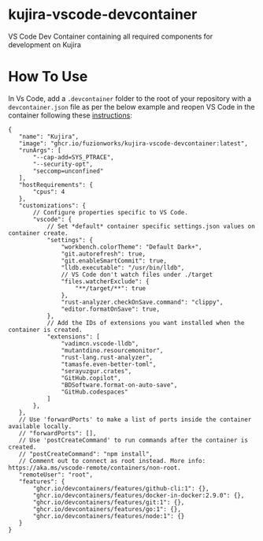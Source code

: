 # kujira-vscode-devcontainer

VS Code Dev Container containing all required components for development on Kujira

# How To Use

 In Vs Code, add a `.devcontainer` folder to the root of your repository with a `devcontainer.json` file as per the below example and reopen VS Code in the container following these [instructions](https://code.visualstudio.com/docs/devcontainers/containers):
 ```
 {
	"name": "Kujira",
	"image": "ghcr.io/fuzionworks/kujira-vscode-devcontainer:latest",
	"runArgs": [
		"--cap-add=SYS_PTRACE",
		"--security-opt",
		"seccomp=unconfined"
	],
	"hostRequirements": {
		"cpus": 4
	},
	"customizations": {
		// Configure properties specific to VS Code.
		"vscode": {
			// Set *default* container specific settings.json values on container create.
			"settings": {
				"workbench.colorTheme": "Default Dark+",
				"git.autorefresh": true,
				"git.enableSmartCommit": true,
				"lldb.executable": "/usr/bin/lldb",
				// VS Code don't watch files under ./target
				"files.watcherExclude": {
					"**/target/**": true
				},
				"rust-analyzer.checkOnSave.command": "clippy",
				"editor.formatOnSave": true,
			},
			// Add the IDs of extensions you want installed when the container is created.
			"extensions": [
				"vadimcn.vscode-lldb",
				"mutantdino.resourcemonitor",
				"rust-lang.rust-analyzer",
				"tamasfe.even-better-toml",
				"serayuzgur.crates",
				"GitHub.copilot",
				"BDSoftware.format-on-auto-save",
				"GitHub.codespaces"
			]
		},
	},
	// Use 'forwardPorts' to make a list of ports inside the container available locally.
	// "forwardPorts": [],
	// Use 'postCreateCommand' to run commands after the container is created.
	// "postCreateCommand": "npm install",
	// Comment out to connect as root instead. More info: https://aka.ms/vscode-remote/containers/non-root.
	"remoteUser": "root",
	"features": {
		"ghcr.io/devcontainers/features/github-cli:1": {},
		"ghcr.io/devcontainers/features/docker-in-docker:2.9.0": {},
		"ghcr.io/devcontainers/features/git:1": {},
		"ghcr.io/devcontainers/features/go:1": {},
		"ghcr.io/devcontainers/features/node:1": {}
	}
}
 ```
